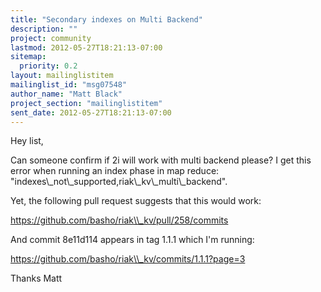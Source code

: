 ```yaml
---
title: "Secondary indexes on Multi Backend"
description: ""
project: community
lastmod: 2012-05-27T18:21:13-07:00
sitemap:
  priority: 0.2
layout: mailinglistitem
mailinglist_id: "msg07548"
author_name: "Matt Black"
project_section: "mailinglistitem"
sent_date: 2012-05-27T18:21:13-07:00
---
```



Hey list,

Can someone confirm if 2i will work with multi backend please? I get this
error when running an index phase in map reduce:
"indexes\\_not\\_supported,riak\\_kv\\_multi\\_backend".

Yet, the following pull request suggests that this would work:

https://github.com/basho/riak\\_kv/pull/258/commits

And commit 8e11d114 appears in tag 1.1.1 which I'm running:

https://github.com/basho/riak\\_kv/commits/1.1.1?page=3

Thanks
Matt
